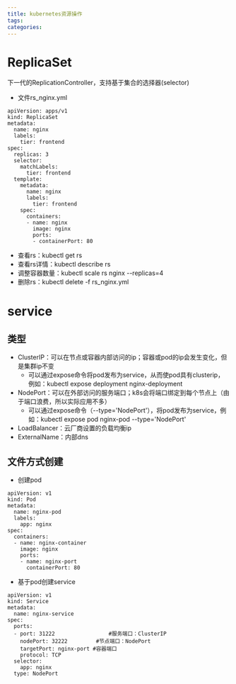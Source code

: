 ```yaml
---
title: kubernetes资源操作
tags:
categories:
---
```


# ReplicaSet
下一代的ReplicationController，支持基于集合的选择器(selector)

* 文件rs_nginx.yml
```
apiVersion: apps/v1
kind: ReplicaSet
metadata:
  name: nginx
  labels:
    tier: frontend
spec:
  replicas: 3
  selector:
    matchLabels:
      tier: frontend
  template:
    metadata:
      name: nginx
      labels:
        tier: frontend
    spec:
      containers:
      - name: nginx
        image: nginx
        ports:
        - containerPort: 80
```
* 查看rs：kubectl get rs
* 查看rs详情：kubectl describe rs
* 调整容器数量：kubectl scale rs nginx --replicas=4
* 删除rs：kubectl delete -f rs_nginx.yml

# service
## 类型
* ClusterIP：可以在节点或容器内部访问的ip；容器或pod的ip会发生变化，但是集群ip不变
    - 可以通过expose命令将pod发布为service，从而使pod具有clusterip，例如：kubectl expose deployment nginx-deployment
* NodePort：可以在外部访问的服务端口；k8s会将端口绑定到每个节点上（由于端口浪费，所以实际应用不多）
    - 可以通过expose命令（--type='NodePort'），将pod发布为service，例如：kubectl expose pod nginx-pod --type='NodePort'
* LoadBalancer：云厂商设置的负载均衡ip
* ExternalName：内部dns

## 文件方式创建
* 创建pod
```
apiVersion: v1
kind: Pod
metadata:
  name: nginx-pod
  labels:
    app: nginx
spec:
  containers:
  - name: nginx-container
    image: nginx
    ports:
    - name: nginx-port
      containerPort: 80
```
* 基于pod创建service
```
apiVersion: v1
kind: Service
metadata:
  name: nginx-service
spec:
  ports:
  - port: 31222                 #服务端口：ClusterIP
    nodePort: 32222         #节点端口：NodePort
    targetPort: nginx-port #容器端口
    protocol: TCP
  selector:
    app: nginx
  type: NodePort
```
